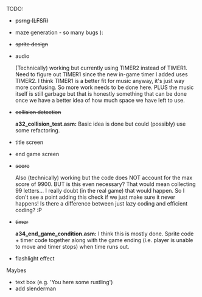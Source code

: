 TODO:
- ~~psrng (LFSR)~~
- maze generation - so many bugs ):
- ~~sprite design~~
- audio

  (Technically) working but currently using TIMER2 instead of TIMER1. Need to figure out TIMER1 since the new in-game timer I added uses TIMER2. I think TIMER1 is a better fit for music anyway, it's just way more confusing. So more work needs to be done here. PLUS the music itself is still garbage but that is honestly something that can be done once we have a better idea of how much space we have left to use.

- ~~collision detection~~

  **a32_collision_test.asm:** Basic idea is done but could (possibly) use some refactoring.
  
- title screen
- end game screen
- ~~score~~

  Also (technically) working but the code does NOT account for the max score of 9900. BUT is this even necessary? That would mean collecting 99 letters... I really doubt (in the real game) that would happen. So I don't see a point adding this check if we just make sure it never happens! Is there a difference between just lazy coding and efficient coding? :P

- ~~timer~~

  **a34_end_game_condition.asm:** I think this is mostly done. Sprite code + timer code together along with the game ending (i.e. player is unable to move and timer stops) when time runs out. 

- flashlight effect

Maybes
- text box (e.g. 'You here some rustling')
- add slenderman
